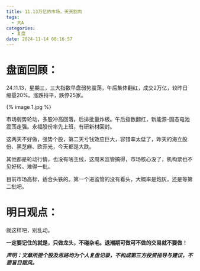 ```yaml
---
title: 11.13万亿的市场，天天割肉
tags:
  - 大A
categories:
  - 复盘
date: 2024-11-14 08:16:57
---
```




# 盘面回顾：

24.11.13，星期三，三大指数早盘弱势震荡，午后集体翻红，成交2万亿，较昨日缩量20%。涨跌持平，跌停25家。

{% image 1.jpg %}

市场弱势轮动，多股冲高回落，后排批量炸板。午后指数翻红，新能源-固态电池震荡走强。永福股份率先上班，有研新材回封。

这两天不好做，强势个股，第二天亏钱效应巨大，容错率太低了，昨天的海立股份、黑芝麻、欧菲光，今天都是大跌。

其他都是轮动行情，也没有啥主线，这周末监管搞得，市场核心没了，机构票也不见好转。难得一批。

目前市场高标，适合头铁的。第一个进监管的没有看头，大概率是炮灰，还是等第二批吧。





# 明日观点：

就这样吧，别乱动。



**一定要记住的就是，只做龙头，不碰杂毛。退潮期可做可不做的交易就不要做！**



***声明：文章所提个股及思路均为个人复盘记录，不构成第三方投资指导与建议，不要盲目跟风。***
